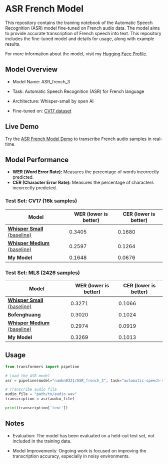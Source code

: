 # ASR French Model

This repository contains the training notebook of the Automatic Speech Recognition (ASR) model fine-tuned on French audio data. The model aims to provide accurate transcription of French speech into text. This repository includes the fine-tuned model and details for usage, along with example results.

For more information about the model, visit my [Hugging Face Profile](https://huggingface.co/nambn0321/ASR_french_3).

## Model Overview

- Model Name: ASR_french_3

- Task: Automatic Speech Recognition (ASR) for French language

- Architecture: Whisper-small by open AI

- Fine-tuned on: [CV17 dataset](https://huggingface.co/datasets/mozilla-foundation/common_voice_17_0)

## Live Demo

Try the [ASR French Model Demo](https://huggingface.co/spaces/nambn0321/ASR_french) to transcribe French audio samples in real-time.

## Model Performance

- **WER (Word Error Rate):** Measures the percentage of words incorrectly predicted.
- **CER (Character Error Rate):** Measures the percentage of characters incorrectly predicted.

### **Test Set: CV17 (16k samples)**
| Model                      | WER (lower is better)     | CER (lower is better)   |
|----------------------------|---------------------------|-------------------------|
| [**Whisper Small** (baseline)](https://huggingface.co/openai/whisper-small)  | 0.3405    | 0.1680    |
| [**Whisper Medium** (baseline)](https://huggingface.co/openai/whisper-medium) | 0.2597    | 0.1264    |
| **My Model**                  | 0.1648    | 0.0676    |

### **Test Set: MLS (2426 samples)**
| Model                      | WER (lower is better)     | CER (lower is better)   |
|----------------------------|---------------------------|-------------------------|
| [**Whisper Small** (baseline)](https://huggingface.co/openai/whisper-small)  | 0.3271    | 0.1066    |
| **Bofenghuang**              | 0.3020    | 0.1024    |
| [**Whisper Medium** (baseline)](https://huggingface.co/openai/whisper-medium) | 0.2974    | 0.0919    |
| **My Model**                 | 0.3269    | 0.1013    |

## Usage
```python
from transformers import pipeline

# Load the ASR model
asr = pipeline(model="nambn0321/ASR_french_3", task="automatic-speech-recognition")

# Transcribe audio file
audio_file = "path/to/audio.wav"
transcription = asr(audio_file)

print(transcription['text'])
```

## Notes

- Evaluation: The model has been evaluated on a held-out test set, not included in the training data.

- Model Improvements: Ongoing work is focused on improving the transcription accuracy, especially in noisy environments.
